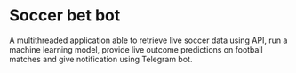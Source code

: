 # Soccer bet bot

A multithreaded application able to retrieve live soccer data using API, run a machine learning model, provide live outcome predictions on football matches and give notification using Telegram bot.
